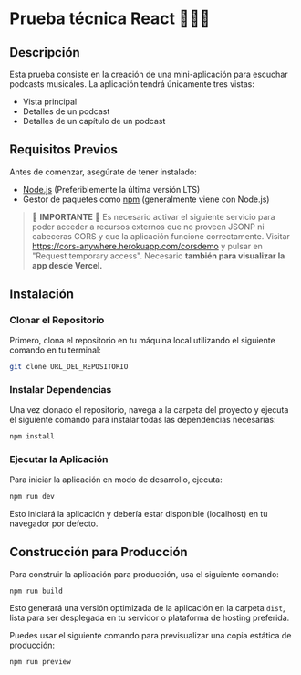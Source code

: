 # Prueba técnica React 🧙‍♂️🚀

## Descripción
Esta prueba consiste en la creación de una mini-aplicación para escuchar
podcasts musicales.
La aplicación tendrá únicamente tres vistas:
- Vista principal
- Detalles de un podcast
- Detalles de un capítulo de un podcast


## Requisitos Previos
Antes de comenzar, asegúrate de tener instalado:
- [Node.js](https://nodejs.org/) (Preferiblemente la última versión LTS)
- Gestor de paquetes como [npm](https://www.npmjs.com/) (generalmente viene con Node.js)

> 🚨 **IMPORTANTE** 🚨 Es necesario activar el siguiente servicio para poder acceder a recursos externos que no proveen JSONP ni
cabeceras CORS y que la aplicación funcione correctamente. Visitar <https://cors-anywhere.herokuapp.com/corsdemo> y pulsar en "Request temporary access". Necesario **también para visualizar la app desde Vercel.**


## Instalación

### Clonar el Repositorio
Primero, clona el repositorio en tu máquina local utilizando el siguiente comando en tu terminal:

```sh
git clone URL_DEL_REPOSITORIO
```

### Instalar Dependencias
Una vez clonado el repositorio, navega a la carpeta del proyecto y ejecuta el siguiente comando para instalar todas las dependencias necesarias:

```sh
npm install
```

### Ejecutar la Aplicación
Para iniciar la aplicación en modo de desarrollo, ejecuta:

```sh
npm run dev
```

Esto iniciará la aplicación y debería estar disponible (localhost) en tu navegador por defecto.

## Construcción para Producción
Para construir la aplicación para producción, usa el siguiente comando:

```sh
npm run build
```

Esto generará una versión optimizada de la aplicación en la carpeta `dist`, lista para ser desplegada en tu servidor o plataforma de hosting preferida.

Puedes usar el siguiente comando para previsualizar una copia estática de producción:

```sh
npm run preview
```


